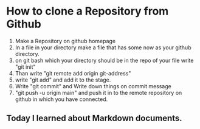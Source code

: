 # How to clone a Repository from Github

1. Make a Repository on github homepage
2. In a file in your directory make a file that has some now as your github directory.
3. on git bash which your directory should be in the repo of your file write "git init"
4. Than write "git remote add origin git-address"
5. write "git add" and add it to the stage.
6. Write "git commit" and Write down things on commit message
7. "git push -u origin main" and push it in to the remote repository on github in which you have connected.

## Today I learned about Markdown documents.




